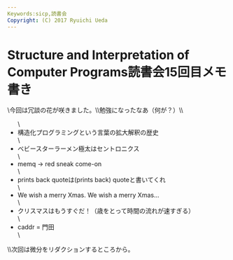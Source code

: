 ```yaml
---
Keywords:sicp,読書会
Copyright: (C) 2017 Ryuichi Ueda
---
```


# Structure and Interpretation of Computer Programs読書会15回目メモ書き
<!--:ja-->\今回は冗談の花が咲きました。\\勉強になったなあ（何が？）\\<ul>\ 	<li>構造化プログラミングという言葉の拡大解釈の歴史</li>\	<li>ベビースターラーメン極太はセントロニクス</li>\	<li>memq → red sneak come-on</li>\	<li>prints back quoteは(prints back) quoteと書いてくれ</li>\	<li>We wish a merry Xmas. We wish a merry Xmas...</li>\	<li>クリスマスはもうすぐだ！（歳をとって時間の流れが速すぎる）</li>\	<li>caddr = 門田</li>\</ul>\\次回は微分をリダクションするところから。<!--:-->
